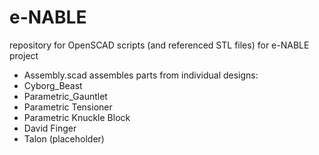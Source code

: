 e-NABLE
=======

repository for OpenSCAD scripts (and referenced STL files) for e-NABLE project

- Assembly.scad assembles parts from individual designs:
- Cyborg_Beast
- Parametric_Gauntlet
- Parametric Tensioner
- Parametric Knuckle Block
- David Finger
- Talon (placeholder)